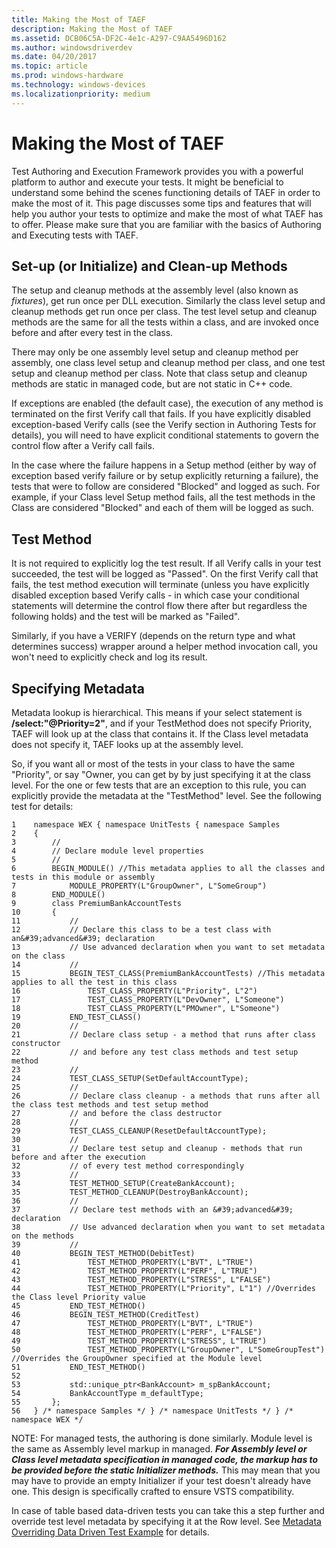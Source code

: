 ```yaml
---
title: Making the Most of TAEF
description: Making the Most of TAEF
ms.assetid: DCB06C5A-DF2C-4e1c-A297-C9AA5496D162
ms.author: windowsdriverdev
ms.date: 04/20/2017
ms.topic: article
ms.prod: windows-hardware
ms.technology: windows-devices
ms.localizationpriority: medium
---
```


# Making the Most of TAEF


Test Authoring and Execution Framework provides you with a powerful platform to author and execute your tests. It might be beneficial to understand some behind the scenes functioning details of TAEF in order to make the most of it. This page discusses some tips and features that will help you author your tests to optimize and make the most of what TAEF has to offer. Please make sure that you are familiar with the basics of Authoring and Executing tests with TAEF.

## <span id="Set-up__or_Initialize__and_Clean-up_Methods"></span><span id="set-up__or_initialize__and_clean-up_methods"></span><span id="SET-UP__OR_INITIALIZE__AND_CLEAN-UP_METHODS"></span>Set-up (or Initialize) and Clean-up Methods


The setup and cleanup methods at the assembly level (also known as *fixtures*), get run once per DLL execution. Similarly the class level setup and cleanup methods get run once per class. The test level setup and cleanup methods are the same for all the tests within a class, and are invoked once before and after every test in the class.

There may only be one assembly level setup and cleanup method per assembly, one class level setup and cleanup method per class, and one test setup and cleanup method per class. Note that class setup and cleanup methods are static in managed code, but are not static in C++ code.

If exceptions are enabled (the default case), the execution of any method is terminated on the first Verify call that fails. If you have explicitly disabled exception-based Verify calls (see the Verify section in Authoring Tests for details), you will need to have explicit conditional statements to govern the control flow after a Verify call fails.

In the case where the failure happens in a Setup method (either by way of exception based verify failure or by setup explicitly returning a failure), the tests that were to follow are considered "Blocked" and logged as such. For example, if your Class level Setup method fails, all the test methods in the Class are considered "Blocked" and each of them will be logged as such.

## <span id="Test_Method"></span><span id="test_method"></span><span id="TEST_METHOD"></span>Test Method


It is not required to explicitly log the test result. If all Verify calls in your test succeeded, the test will be logged as "Passed". On the first Verify call that fails, the test method execution will terminate (unless you have explicitly disabled exception based Verify calls - in which case your conditional statements will determine the control flow there after but regardless the following holds) and the test will be marked as "Failed".

Similarly, if you have a VERIFY (depends on the return type and what determines success) wrapper around a helper method invocation call, you won't need to explicitly check and log its result.

## <span id="Specifying_Metadata"></span><span id="specifying_metadata"></span><span id="SPECIFYING_METADATA"></span>Specifying Metadata


Metadata lookup is hierarchical. This means if your select statement is **/select:"@Priority=2"**, and if your TestMethod does not specify Priority, TAEF will look up at the class that contains it. If the Class level metadata does not specify it, TAEF looks up at the assembly level.

So, if you want all or most of the tests in your class to have the same "Priority", or say "Owner, you can get by by just specifying it at the class level. For the one or few tests that are an exception to this rule, you can explicitly provide the metadata at the "TestMethod" level. See the following test for details:

```
1    namespace WEX { namespace UnitTests { namespace Samples
2    {
3        //
4        // Declare module level properties
5        //
6        BEGIN_MODULE() //This metadata applies to all the classes and tests in this module or assembly
7            MODULE_PROPERTY(L"GroupOwner", L"SomeGroup")
8        END_MODULE()
9        class PremiumBankAccountTests
10       {
11           //
12           // Declare this class to be a test class with an&#39;advanced&#39; declaration
13           // Use advanced declaration when you want to set metadata on the class
14           //
15           BEGIN_TEST_CLASS(PremiumBankAccountTests) //This metadata applies to all the test in this class
16               TEST_CLASS_PROPERTY(L"Priority", L"2")
17               TEST_CLASS_PROPERTY(L"DevOwner", L"Someone")
18               TEST_CLASS_PROPERTY(L"PMOwner", L"Someone")
19           END_TEST_CLASS()
20           //
21           // Declare class setup - a method that runs after class constructor
22           // and before any test class methods and test setup method
23           //
24           TEST_CLASS_SETUP(SetDefaultAccountType);
25           //
26           // Declare class cleanup - a methods that runs after all the class test methods and test setup method
27           // and before the class destructor
28           //
29           TEST_CLASS_CLEANUP(ResetDefaultAccountType);
30           //
31           // Declare test setup and cleanup - methods that run before and after the execution
32           // of every test method correspondingly
33           //
34           TEST_METHOD_SETUP(CreateBankAccount);
35           TEST_METHOD_CLEANUP(DestroyBankAccount);
36           //
37           // Declare test methods with an &#39;advanced&#39; declaration
38           // Use advanced declaration when you want to set metadata on the methods
39           //
40           BEGIN_TEST_METHOD(DebitTest)
41               TEST_METHOD_PROPERTY(L"BVT", L"TRUE")
42               TEST_METHOD_PROPERTY(L"PERF", L"TRUE")
43               TEST_METHOD_PROPERTY(L"STRESS", L"FALSE")
44               TEST_METHOD_PROPERTY(L"Priority", L"1") //Overrides the Class level Priority value
45           END_TEST_METHOD()
46           BEGIN_TEST_METHOD(CreditTest)
47               TEST_METHOD_PROPERTY(L"BVT", L"TRUE")
48               TEST_METHOD_PROPERTY(L"PERF", L"FALSE")
49               TEST_METHOD_PROPERTY(L"STRESS", L"TRUE")
50               TEST_METHOD_PROPERTY(L"GroupOwner", L"SomeGroupTest") //Overrides the GroupOwner specified at the Module level
51           END_TEST_METHOD()
52   
53           std::unique_ptr<BankAccount> m_spBankAccount;
54           BankAccountType m_defaultType;
55       };
56   } /* namespace Samples */ } /* namespace UnitTests */ } /* namespace WEX */
```

NOTE: For managed tests, the authoring is done similarly. Module level is the same as Assembly level markup in managed. ***For Assembly level or Class level metadata specification in managed code, the markup has to be provided before the static Initializer methods.*** This may mean that you may have to provide an empty Initializer if your test doesn't already have one. This design is specifically crafted to ensure VSTS compatibility.

In case of table based data-driven tests you can take this a step further and override test level metadata by specifying it at the Row level. See [Metadata Overriding Data Driven Test Example](metadata-overriding-data-driven-test-example.md) for details.

 

 






